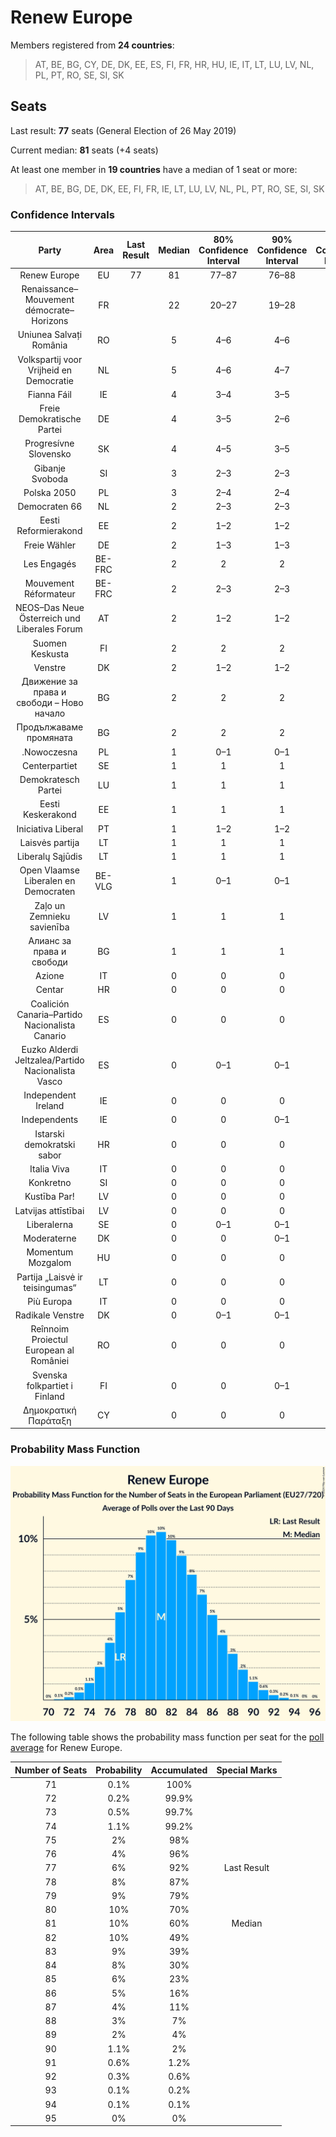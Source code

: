 # Renew Europe

Members registered from **24 countries**:

> AT, BE, BG, CY, DE, DK, EE, ES, FI, FR, HR, HU, IE, IT, LT, LU, LV, NL, PL, PT, RO, SE, SI, SK

## Seats

Last result: **77** seats (General Election of 26 May 2019)

Current median: **81** seats (+4 seats)

At least one member in **19 countries** have a median of 1 seat or more:

> AT, BE, BG, DE, DK, EE, FI, FR, IE, LT, LU, LV, NL, PL, PT, RO, SE, SI, SK

### Confidence Intervals

| Party | Area | Last Result | Median | 80% Confidence Interval | 90% Confidence Interval | 95% Confidence Interval | 99% Confidence Interval |
|:-----:|:----:|:-----------:|:------:|:-----------------------:|:-----------------------:|:-----------------------:|:-----------------------:|
| Renew Europe | EU | 77 | 81 | 77–87 | 76–88 | 75–89 | 73–92 |
| Renaissance–Mouvement démocrate–Horizons | FR | | 22 | 20–27 | 19–28 | 19–29 | 18–30 |
| Uniunea Salvați România | RO | | 5 | 4–6 | 4–6 | 4–6 | 4–7 |
| Volkspartij voor Vrijheid en Democratie | NL | | 5 | 4–6 | 4–7 | 4–7 | 4–7 |
| Fianna Fáil | IE | | 4 | 3–4 | 3–5 | 3–5 | 3–5 |
| Freie Demokratische Partei | DE | | 4 | 3–5 | 2–6 | 2–6 | 2–6 |
| Progresívne Slovensko | SK | | 4 | 4–5 | 3–5 | 3–5 | 3–5 |
| Gibanje Svoboda | SI | | 3 | 2–3 | 2–3 | 2–3 | 2–3 |
| Polska 2050 | PL | | 3 | 2–4 | 2–4 | 2–4 | 2–5 |
| Democraten 66 | NL | | 2 | 2–3 | 2–3 | 2–3 | 2–3 |
| Eesti Reformierakond | EE | | 2 | 1–2 | 1–2 | 1–2 | 1–2 |
| Freie Wähler | DE | | 2 | 1–3 | 1–3 | 1–4 | 1–4 |
| Les Engagés | BE-FRC | | 2 | 2 | 2 | 2 | 1–2 |
| Mouvement Réformateur | BE-FRC | | 2 | 2–3 | 2–3 | 2–3 | 2–3 |
| NEOS–Das Neue Österreich und Liberales Forum | AT | | 2 | 1–2 | 1–2 | 1–2 | 1–2 |
| Suomen Keskusta | FI | | 2 | 2 | 2 | 2–3 | 2–3 |
| Venstre | DK | | 2 | 1–2 | 1–2 | 1–2 | 1–2 |
| Движение за права и свободи – Ново начало | BG | | 2 | 2 | 2 | 2 | 2 |
| Продължаваме промяната | BG | | 2 | 2 | 2 | 2 | 2 |
| .Nowoczesna | PL | | 1 | 0–1 | 0–1 | 0–1 | 0–1 |
| Centerpartiet | SE | | 1 | 1 | 1 | 0–1 | 0–2 |
| Demokratesch Partei | LU | | 1 | 1 | 1 | 1 | 1 |
| Eesti Keskerakond | EE | | 1 | 1 | 1 | 1 | 1 |
| Iniciativa Liberal | PT | | 1 | 1–2 | 1–2 | 1–2 | 1–2 |
| Laisvės partija | LT | | 1 | 1 | 1 | 1 | 1 |
| Liberalų Sąjūdis | LT | | 1 | 1 | 1 | 1 | 1 |
| Open Vlaamse Liberalen en Democraten | BE-VLG | | 1 | 0–1 | 0–1 | 0–1 | 0–1 |
| Zaļo un Zemnieku savienība | LV | | 1 | 1 | 1 | 1 | 1 |
| Алианс за права и свободи | BG | | 1 | 1 | 1 | 1 | 1 |
| Azione | IT | | 0 | 0 | 0 | 0 | 0–4 |
| Centar | HR | | 0 | 0 | 0 | 0 | 0 |
| Coalición Canaria–Partido Nacionalista Canario | ES | | 0 | 0 | 0 | 0 | 0–1 |
| Euzko Alderdi Jeltzalea/Partido Nacionalista Vasco | ES | | 0 | 0–1 | 0–1 | 0–1 | 0–1 |
| Independent Ireland | IE | | 0 | 0 | 0 | 0–1 | 0–1 |
| Independents | IE | | 0 | 0 | 0–1 | 0–1 | 0–1 |
| Istarski demokratski sabor | HR | | 0 | 0 | 0 | 0 | 0 |
| Italia Viva | IT | | 0 | 0 | 0 | 0 | 0 |
| Konkretno | SI | | 0 | 0 | 0 | 0 | 0 |
| Kustība Par! | LV | | 0 | 0 | 0 | 0 | 0 |
| Latvijas attīstībai | LV | | 0 | 0 | 0 | 0 | 0 |
| Liberalerna | SE | | 0 | 0–1 | 0–1 | 0–1 | 0–1 |
| Moderaterne | DK | | 0 | 0 | 0–1 | 0–1 | 0–1 |
| Momentum Mozgalom | HU | | 0 | 0 | 0 | 0 | 0 |
| Partija „Laisvė ir teisingumas“ | LT | | 0 | 0 | 0 | 0 | 0 |
| Più Europa | IT | | 0 | 0 | 0 | 0 | 0 |
| Radikale Venstre | DK | | 0 | 0–1 | 0–1 | 0–1 | 0–1 |
| Reînnoim Proiectul European al României | RO | | 0 | 0 | 0 | 0 | 0 |
| Svenska folkpartiet i Finland | FI | | 0 | 0 | 0–1 | 0–1 | 0–1 |
| Δημοκρατική Παράταξη | CY | | 0 | 0 | 0 | 0 | 0 |

### Probability Mass Function

![Graph with seats probability mass function not yet produced](average-2024-11-30-seats-pmf-reneweurope.png "Seats Probability Mass Function")

The following table shows the probability mass function per seat for the [poll average](average-2024-11-30.html) for Renew Europe.

| Number of Seats | Probability | Accumulated | Special Marks |
|:---------------:|:-----------:|:-----------:|:-------------:|
| 71 | 0.1% | 100% |  |
| 72 | 0.2% | 99.9% |  |
| 73 | 0.5% | 99.7% |  |
| 74 | 1.1% | 99.2% |  |
| 75 | 2% | 98% |  |
| 76 | 4% | 96% |  |
| 77 | 6% | 92% | Last Result |
| 78 | 8% | 87% |  |
| 79 | 9% | 79% |  |
| 80 | 10% | 70% |  |
| 81 | 10% | 60% | Median |
| 82 | 10% | 49% |  |
| 83 | 9% | 39% |  |
| 84 | 8% | 30% |  |
| 85 | 6% | 23% |  |
| 86 | 5% | 16% |  |
| 87 | 4% | 11% |  |
| 88 | 3% | 7% |  |
| 89 | 2% | 4% |  |
| 90 | 1.1% | 2% |  |
| 91 | 0.6% | 1.2% |  |
| 92 | 0.3% | 0.6% |  |
| 93 | 0.1% | 0.2% |  |
| 94 | 0.1% | 0.1% |  |
| 95 | 0% | 0% |  |


